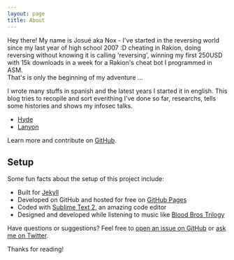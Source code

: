 ```yaml
---
layout: page
title: About
---
```


<p class="message">
  Hey there! My name is Josué aka Nox - I've started in the reversing world since my last year of high school 2007 :D cheating in Rakion, doing reversing without knowing it is calling 'reversing', winning my first 250USD with 15k downloads in a week for a Rakion's cheat bot I programmed in ASM. 
<br/>
That's is only the beginning of my adventure ...
</p>

I wrote many stuffs in spanish and the latest years I started it in english. This blog tries to recopile and sort everithing I've done so far, researchs, tells some histories and shows my infosec talks.




* [Hyde](http://hyde.getpoole.com)
* [Lanyon](http://lanyon.getpoole.com)

Learn more and contribute on [GitHub](https://github.com/poole).

## Setup

Some fun facts about the setup of this project include:

* Built for [Jekyll](http://jekyllrb.com)
* Developed on GitHub and hosted for free on [GitHub Pages](https://pages.github.com)
* Coded with [Sublime Text 2](http://sublimetext.com), an amazing code editor
* Designed and developed while listening to music like [Blood Bros Trilogy](https://soundcloud.com/maddecent/sets/blood-bros-series)

Have questions or suggestions? Feel free to [open an issue on GitHub](https://github.com/poole/issues/new) or [ask me on Twitter](https://twitter.com/mdo).

Thanks for reading!
